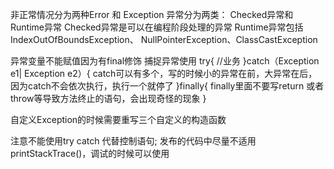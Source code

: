 非正常情况分为两种Error 和 Exception
异常分为两类： Checked异常和Runtime异常
Checked异常是可以在编程阶段处理的异常
Runtime异常包括IndexOutOfBoundsException、 NullPointerException、ClassCastException

异常变量不能赋值因为有final修饰
捕捉异常使用
try{
    //业务
}catch（Exception e1| Exception e2）{
    catch可以有多个，写的时候小的异常在前，大异常在后，因为catch不会依次执行，执行一个就停了
}finally{
    finally里面不要写return 或者 throw等导致方法终止的语句，会出现奇怪的现象
}

自定义Exception的时候需要重写三个自定义的构造函数

注意不能使用try catch 代替控制语句; 发布的代码中尽量不适用printStackTrace()，调试的时候可以使用
